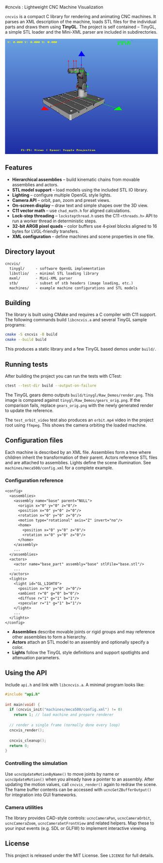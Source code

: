 #cncvis : Lightweight CNC Machine Visualization

`cncvis` is a compact C library for rendering and animating CNC machines.
It parses an XML description of the machine, loads STL files for the
individual parts and draws them using **TinyGL**. The project is self
contained – TinyGL, a simple STL loader and the Mini-XML parser are
included in subdirectories.

![Alt text](frame.png "a title")

## Features

- **Hierarchical assemblies** – build kinematic chains from movable
  assemblies and actors.
- **STL model support** – load models using the included STL IO library.
- **Lighting** – configure multiple OpenGL style lights.
- **Camera API** – orbit, pan, zoom and preset views.
- **On-screen display** – draw text and simple shapes over the 3D view.
- **C11 vector math** – use `chad_math.h` for aligned calculations.
- **Lock-step threading** – `lockstepthread.h` uses the C11 `<threads.h>` API to
  run a worker thread in deterministic steps.
- **32-bit ARGB pixel quads** – color buffers use 4‑pixel blocks aligned to
  16 bytes for LVGL‑friendly transfers.
- **XML configuration** – define machines and scene properties in one file.

## Directory layout

```
cncvis/
  tinygl/     - software OpenGL implementation
  libstlio/   - minimal STL loading library
  mxml/       - Mini-XML parser
  stb/        - subset of stb headers (image loading, etc.)
  machines/   - example machine configurations and STL models
```

## Building

The library is built using CMake and requires a C compiler with C11
support. The following commands build `libcncvis.a` and several TinyGL
sample programs:

```bash
cmake -S cncvis -B build
cmake --build build
```

This produces a static library and a few TinyGL based demos under `build/`.

## Running tests

After building the project you can run the tests with CTest:

```bash
ctest --test-dir build --output-on-failure
```

The TinyGL gears demo outputs `build/tinygl/Raw_Demos/render.png`. This image is
compared against `tinygl/Raw_Demos/gears_orig.png`. If the comparison fails,
replace `gears_orig.png` with the newly generated render to update the
reference.

The `test_orbit_video` test also produces an `orbit.mp4` video in the project
root using `ffmpeg`. This shows the camera orbiting the loaded machine.

## Configuration files

Each machine is described by an XML file. Assemblies form a tree where
children inherit the transformation of their parent. Actors reference
STL files and are attached to assemblies. Lights define the scene
illumination. See `machines/meca500/config.xml` for a complete example.

### Configuration reference

```
<config>
  <assemblies>
    <assembly name="base" parent="NULL">
      <origin x="0" y="0" z="0"/>
      <position x="0" y="0" z="0"/>
      <rotation x="0" y="0" z="0"/>
      <motion type="rotational" axis="Z" invert="no"/>
      <home>
        <position x="0" y="0" z="0"/>
        <rotation x="0" y="0" z="0"/>
      </home>
    </assembly>
    ...
  </assemblies>
  <actors>
    <actor name="base_part" assembly="base" stlFile="base.stl"/>
    ...
  </actors>
  <lights>
    <light id="GL_LIGHT0">
      <position x="0" y="0" z="0"/>
      <ambient r="0" g="0" b="0"/>
      <diffuse r="1" g="1" b="1"/>
      <specular r="1" g="1" b="1"/>
    </light>
    ...
  </lights>
</config>
```

- **Assemblies** describe movable joints or rigid groups and may reference
  other assemblies to form a hierarchy.
- **Actors** attach an STL model to an assembly and optionally specify a color.
- **Lights** follow the TinyGL style definitions and support spotlights
  and attenuation parameters.

## Using the API

Include `api.h` and link with `libcncvis.a`. A minimal program
looks like:

```c
#include "api.h"

int main(void) {
  if (cncvis_init("machines/meca500/config.xml") != 0)
    return 1; // load machine and prepare renderer

  // render a single frame (normally done every loop)
  cncvis_render();

  cncvis_cleanup();
  return 0;
}
```

### Controlling the simulation

Use `ucncUpdateMotionByName()` to move joints by name or
`ucncUpdateMotion()` when you already have a pointer to an assembly.
After updating the motion values, call `cncvis_render()` again to redraw
the scene. The frame buffer contents can be accessed with
`ucncGetZBufferOutput()` for integration into GUI frameworks.

### Camera utilities

The library provides CAD-style controls:
`ucncCameraPan`, `ucncCameraOrbit`, `ucncCameraZoom`, `ucncCameraSetFrontView`
and related helpers. Map these to your input events (e.g. SDL or GLFW)
to implement interactive viewing.

## License

This project is released under the MIT License. See `LICENSE` for
full details.
